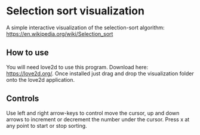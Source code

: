 # Selection sort visualization
A simple interactive visualization of the selection-sort algorithm: https://en.wikipedia.org/wiki/Selection_sort

## How to use
You will need love2d to use this program. Download here: https://love2d.org/. Once installed just drag and drop 
the visualization folder onto the love2d application. 

## Controls
Use left and right arrow-keys to control move the cursor, up and down arrows to increment or decrement the number under the cursor.
Press x at any point to start or stop sorting.

